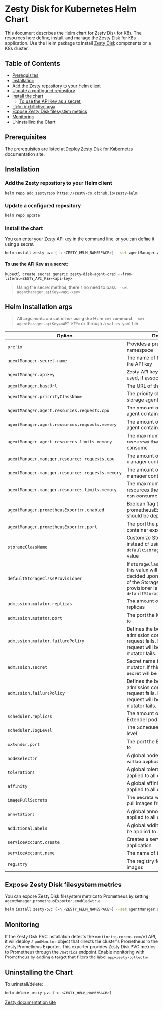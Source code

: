 # Zesty Disk for Kubernetes Helm Chart
This document describes the Helm chart for Zesty Disk for K8s.
The resources here define, install, and manage the Zesty Disk for K8s application.
Use the Helm package to install [Zesty Disk](https://zesty.co/products/zesty-disk/) components on a K8s cluster.


## Table of Contents
- [Prerequisites](#prerequisites)
- [Installation](#installation)
- [Add the Zesty repository to your Helm client](#add-the-zesty-repository-to-your-helm-client)
- [Update a configured repository](#update-a-configured-repository)
- [Install the chart](#install-the-chart)
    - [To use the API Key as a secret:](#to-use-the-api-key-as-a-secret)
- [Helm installation args](#helm-installation-args)
- [Expose Zesty Disk filesystem metrics](#expose-zesty-disk-filesystem-metrics)
- [Monitoring](#monitoring)
- [Uninstalling the Chart](#uninstalling-the-chart)


## Prerequisites
The prerequisites are listed at [Deploy Zesty Disk for Kubernetes](https://docs.zesty.co/docs/deploy-zesty-disk-for-k8s) documentation site.

## Installation

### Add the Zesty repository to your Helm client
```bash
helm repo add zestyrepo https://zesty-co.github.io/zesty-helm
```

### Update a configured repository
```bash
helm repo update
```

### Install the chart
You can enter your Zesty API key in the command line, or you can define it using a secret.
```bash
helm install zesty-pvc [-n <ZESTY_HELM_NAMESPACE>] --set agentManager.apiKey=<API_KEY> zestyrepo/zesty
```

#### To use the API Key as a secret:
```shell
kubectl create secret generic zesty-disk-agent-cred --from-literal=ZESTY_API_KEY=<api-key>
```
> Using the secret method, there's no need to pass `--set agentManager.apiKey=<api-key>`

## Helm installation args
> All arguments are set either using the Helm `set` command `--set agentManager.apiKey=<API_KEY>` or through a `values.yaml` file.

| Option                                          | Description                                                                                                                                                                                 | Default                 |
|-------------------------------------------------|---------------------------------------------------------------------------------------------------------------------------------------------------------------------------------------------|-------------------------|
| `prefix`                                        | Provides a prefix to the resource namespace                                                                                                                                                 | `zesty-storage`         |
| `agentManager.secret.name`                      | The name of the secret contains the API key                                                                                                                                                 | `zesty-disk-agent-cred` |
| `agentManager.apiKey`                           | Zesty API key (the secret won't be used, if associated with a value)                                                                                                                        | ---                     |
| `agentManager.baseUrl`                          | The URL of the Zesty backend                                                                                                                                                                | ---                     |
| `agentManager.priorityClassName`                | The priority class for Zesty storage agent pods                                                                                                                                             | `system-node-critical`  |
| `agentManager.agent.resources.requests.cpu`     | The amount of CPU resources the agent container is requesting                                                                                                                               | `100m`                  |
| `agentManager.agent.resources.requests.memory`  | The amount of RAM resources the agent container is requesting                                                                                                                               | `128Mi`                 |
| `agentManager.agent.resources.limits.memory`    | The maximum amount of RAM resources the agent container can consume                                                                                                                         | `256Mi`                 |
| `agentManager.manager.resources.requests.cpu`   | The amount of CPU resources the manager container is requesting                                                                                                                             | `100m`                  |
| `agentManager.manager.resources.requests.memory`| The amount of RAM resources the manager container is requesting                                                                                                                             | `128Mi`                 |
| `agentManager.manager.resources.limits.memory`  | The maximum amount of RAM resources the manager container can consume                                                                                                                       | `256Mi`                 |
| `agentManager.prometheusExporter.enabled`       | Boolean flag to define if prometheusExporter container should be deployed                                                                                                                   | `false`                 |
| `agentManager.prometheusExporter.port`          | The port the prometheusExporter container exposes                                                                                                                                           | `9100`                  |
| `storageClassName`                              | Customize StorageClass name instead of using `defaultStorageClassProvisioner`'s value                                                                                                       | ---                     |
| `defaultStorageClassProvisioner`                | If `storageClassName` is not defined, this value will be used and be decided upon the first occurrence of the StorageClass whose provisioner is equal to `defaultStorageClassProvisioner`   | `ebs.csi.aws.com`       |
| `admission.mutator.replicas`                    | The amount of Mutator pod replicas                                                                                                                                                          | `2`                     |
| `admission.mutator.port`                        | The port the Mutator is listening to                                                                                                                                                        | `8443`                  |
| `admission.mutator.failurePolicy`               | Defines the behavior of the admission controller when a request fails. If set to `Ignore`, the request will be allowed even if the mutator fails.                                           | `Ignore`                |
| `admission.secret`                              | Secret name to be used by the mutator. If this is blank, a new secret will be created                                                                                                       | ---                     |
| `admission.failurePolicy`                       | Defines the behavior of the admission controller when a request fails. If set to `Ignore`, the request will be allowed even if the mutator fails.                                           | `Ignore`                |
| `scheduler.replicas`                            | The amount of Scheduler & Extender pod replicas                                                                                                                                             | `2`                     |
| `scheduler.logLevel`                            | The Scheduler & Extender pod log level                                                                                                                                                      | `1`                     |
| `extender.port`                                 | The port the Extender is listening to                                                                                                                                                       | `8888`                  |
| `nodeSelector`                                  | A global node selector rules that will be applied to all components                                                                                                                         | ---                     |
| `tolerations`                                   | A global tolerations that will be applied to all components                                                                                                                                 | ---                     |
| `affinity`                                      | A global affinity rules that will be applied to all components                                                                                                                              | ---                     |
| `imagePullSecrets`                              | The secrets with credentials to pull images from the registry                                                                                                                               | ---                     |
| `annotations`                                   | A global annotations that will be applied to all components                                                                                                                                 | ---                     |
| `additionalLabels`                              | A global additional labels that will be applied to all components                                                                                                                           | ---                     |
| `serviceAccount.create`                         | Creates a service account for the application                                                                                                                                               | `true`                  |
| `serviceAccount.name`                           | The name of the service account                                                                                                                                                             | `zesty-disk`            |
| `registry`                                      | The registry for the container images                                                                                                                                                       | ---                     |


## Expose Zesty Disk filesystem metrics
You can expose Zesty Disk filesystem metrics to Prometheus by setting `agentManager.prometheusExporter.enabled=true`
```bash
helm install zesty-pvc [-n <ZESTY_HELM_NAMESPACE>] --set agentManager.apiKey=<API_KEY> --set agentManager.prometheusExporter.enabled=true zestyrepo/zesty
```

## Monitoring
If the Zesty Disk PVC installation detects the `monitoring.coreos.com/v1` API, it will deploy a `podMonitor` object that directs the cluster's Prometheus to the Zesty Prometheus Exporter. This exporter provides Zesty Disk PVC metrics to Prometheus through the `/metrics` endpoint.
Enable monitoring with Prometheus by adding a target that filters the label `app=zesty-collector`

## Uninstalling the Chart
To uninstall/delete:
```bash
helm delete zesty-pvc [-n <ZESTY_HELM_NAMESPACE>]
```

[Zesty documentation site](https://docs.zesty.co/docs/zesty-disk-for-kubernetes)